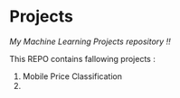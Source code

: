 # Projects
*My Machine Learning Projects repository !!*

This REPO contains fallowing projects :

1. Mobile Price Classification
2. 
